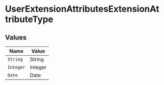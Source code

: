 # UserExtensionAttributesExtensionAttributeType


## Values

| Name      | Value     |
| --------- | --------- |
| `String`  | String    |
| `Integer` | Integer   |
| `Date`    | Date      |